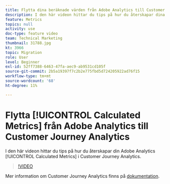 ```yaml
---
title: Flytta dina beräknade värden från Adobe Analytics till Customer Journey Analytics
description: I den här videon hittar du tips på hur du återskapar dina Adobe Analytics Calculated Metrics i Customer Journey Analytics.
feature: Metrics
topics: null
activity: use
doc-type: feature video
team: Technical Marketing
thumbnail: 31788.jpg
kt: 3966
topic: Migration
role: User
level: Beginner
exl-id: 52ff7388-6463-47fa-aec9-ab9531cd105f
source-git-commit: 2b5a19397f7c2b2e775fbd5d724205922ad76f15
workflow-type: tm+mt
source-wordcount: '68'
ht-degree: 11%

---
```


# Flytta [!UICONTROL Calculated Metrics] från Adobe Analytics till Customer Journey Analytics

I den här videon hittar du tips på hur du återskapar din Adobe Analytics [!UICONTROL Calculated Metrics] i Customer Journey Analytics.

>[!VIDEO](https://video.tv.adobe.com/v/31788/?quality=12)

Mer information om Customer Journey Analytics finns på [dokumentation](https://docs.adobe.com/content/help/en/analytics-platform/using/cja-landing.html).
